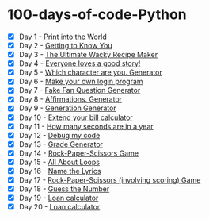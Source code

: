 # 100-days-of-code-Python

- [x] Day 1 - [Print into the World](/Day%201%20-%20Print%20into%20the%20World/project_1.py)
- [x] Day 2 - [Getting to Know You](/Day%202%20-%20Getting%20to%20Know%20You/project_2.py)
- [x] Day 3 - [The Ultimate Wacky Recipe Maker](/Day%203%20-%20The%20Ultimate%20Wacky%20Recipe%20Maker/project_3.py)
- [x] Day 4 - [Everyone loves a good story!](/Day%204%20-%20Everyone%20loves%20a%20good%20story!/project_4.py)
- [x] Day 5 - [Which character are you. Generator](/Day%205%20-%20Which%20character%20are%20you.%20Generator/project_5.py)
- [x] Day 6 - [Make your own login program](/Day%206%20-%20Make%20your%20own%20login%20program/project_6.py)
- [x] Day 7 - [Fake Fan Question Generator](/Day%207%20-%20Fake%20Fan%20Question%20Generator/project_7.py)
- [x] Day 8 - [Affirmations. Generator](/Day%208%20-%20Affirmations.%20Generator/project_8.py)
- [x] Day 9 - [Generation Generator](/Day%209%20-%20Generation%20Generator/project_9.py)
- [x] Day 10 - [Extend your bill calculator](/Day%2010%20-%20Extend%20your%20bill%20calculator/project_10.py)
- [x] Day 11 - [How many seconds are in a year](/Day%2011%20-%20How%20many%20seconds%20are%20in%20a%20year/project_11.py)
- [x] Day 12 - [Debug my code](/Day%2012%20-%20Debug%20my%20code/project_12.py)
- [x] Day 13 - [Grade Generator](/Day%2013%20-%20Grade%20Generator/project_13.py)
- [x] Day 14 - [Rock-Paper-Scissors Game](/Day%2014%20-%20Rock%20-%20Paper%20-%20Scissors%20Game/project_14.py)
- [x] Day 15 - [All About Loops](/Day%2015%20-%20All%20About%20Loops/project_15.py)
- [x] Day 16 - [Name the Lyrics](/Day%2016%20-%20Name%20the%20Lyrics/project_16.py)
- [x] Day 17 - [Rock-Paper-Scissors (involving scoring) Game](/Day%2017%20-%20Rock-Paper-Scissors%20(involving%20scoring)%20Game/project_17.py)
- [x] Day 18 - [Guess the Number](/Day%2018%20-%20Guess%20the%20Number/project_18.py)
- [x] Day 19 - [Loan calculator](/Day%2019%20-%20Loan%20calculator/project_19.py)
- [x] Day 20 - [Loan calculator](/DDay%2020%20-%20List%20Generator/project_20.py)

